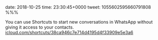 date: 2018-10-25
time: 23:30:45+0000
tweet: 1055602595660791808
%%%

You can use Shortcuts to start new conversations in WhatsApp without giving it access to your contacts. [icloud.com/shortcuts/38ca946c7e714d4195d4f33909e5e3a6](https://www.icloud.com/shortcuts/38ca946c7e714d4195d4f33909e5e3a6)

